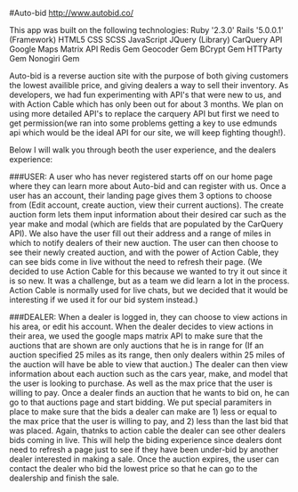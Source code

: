 #Auto-bid
http://www.autobid.co/

This app was built on the following technologies:
Ruby '2.3.0'
Rails '5.0.0.1' (Framework)
HTML5
CSS
SCSS
JavaScript
JQuery (Library)
CarQuery API
Google Maps Matrix API
Redis Gem
Geocoder Gem
BCrypt Gem
HTTParty Gem
Nonogiri Gem

Auto-bid is a reverse auction site with the purpose of both giving customers the lowest availible price, and giving dealers a way to sell their inventory.
As developers, we had fun experimenting with API's that were new to us, and with Action Cable which has only been out for about 3 months. We plan on using more detailed API's to replace the carquery API but first we need to get permission(we ran into some problems getting a key to use edmunds api which would be the ideal API for our site, we will keep fighting though!).

Below I will walk you through beoth the user experience, and the dealers experience:

###USER: 
A user who has never registered starts off on our home page where they can learn more about Auto-bid and can register with us.
Once a user has an account, their landing page gives them 3 options to choose from (Edit account, create auction, view their current auctions).
The create auction form lets them input information about their desired car such as the year make and modal (which are fields that are populated by the CarQuery API). We also have the user fill out their address and a range of miles in which to notify dealers of their new auction.
The user can then choose to see their newly created auction, and with the power of Action Cable, they can see bids come in live without the need to refresh their page. (We decided to use Action Cable for this because we wanted to try it out since it is so new. It was a challenge, but as a team we did learn a lot in the process. Action Cable is normally used for live chats, but we decided that it would be interesting if we used it for our bid system instead.)

###DEALER:
When a dealer is logged in, they can choose to view actions in his area, or edit his account.
When the dealer decides to view actions in their area, we used the google maps matrix API to make sure that the auctions that are shown are only auctions that he is in range for (If an auction specified 25 miles as its range, then only dealers within 25 miles of the auction will have be able to view that auction.)
The dealer can then view information about each auction such as the cars year, make, and model that the user is looking to purchase. As well as the max price that the user is willing to pay.
Once a dealer finds an auction that he wants to bid on, he can go to that auctions page and start bidding.
We put special paramiters in place to make sure that the bids a dealer can make are 1) less or equal to the max price that the user is willing to pay, and 2) less than the last bid that was placed.
Again, thatnks to action cable the dealer can see other dealers bids coming in live. This will help the biding experience since dealers dont need to refresh a page just to see if they have been under-bid by another dealer interested in making a sale.
Once the auction expires, the user can contact the dealer who bid the lowest price so that he can go to the dealership and finish the sale.
